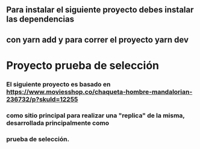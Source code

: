 ## Para instalar el siguiente proyecto debes instalar las dependencias
## con yarn add y para correr el proyecto yarn dev

# Proyecto prueba de selección

### El siguiente proyecto es basado en https://www.moviesshop.co/chaqueta-hombre-mandalorian-236732/p?skuId=12255
### como sitio principal para realizar una "replica" de la misma, desarrollada principalmente como 
### prueba de selección. 
